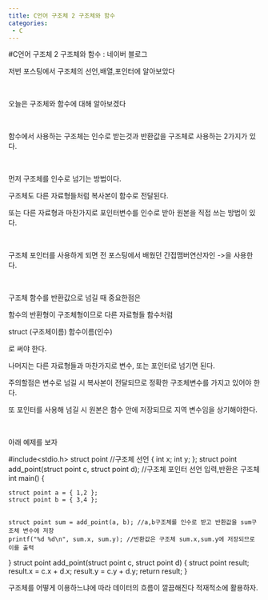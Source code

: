 ```yaml
---
title: C언어 구조체 2 구조체와 함수
categories:
 - C
---
```

#C언어 구조체 2 구조체와 함수 : 네이버 블로그
<div class="wrap_rabbit pcol2 _param(1) _postViewArea221562835441" id="post-view221562835441">
<!-- Rabbit HTML --><div class="se-viewer se-theme-default" lang="ko-KR">
<!-- SE_DOC_HEADER_END -->
<div class="se-main-container">
<div class="se-component se-text se-l-default" id="SE-3aa1b160-f1b2-4514-a3ce-dad2e60d8d86">
<div class="se-component-content">
<div class="se-section se-section-text se-l-default">
<div class="se-module se-module-text"><!-- SE-TEXT { --><p class="se-text-paragraph se-text-paragraph-align-" id="SE-67b1d422-10b7-4bcc-a2b9-6441e8f156c3" style=""><span class="se-fs- se-ff-" id="SE-462c1c49-7e6c-4789-bfb2-804fc6376812" style="">저번 포스팅에서 구조체의 선언,배열,포인터에 알아보았다</span></p><!-- } SE-TEXT --><!-- SE-TEXT { --><p class="se-text-paragraph se-text-paragraph-align-" id="SE-cb7f7e8e-8be1-4774-9400-8ba1d4e3b5f2" style=""><span class="se-fs- se-ff-" id="SE-5e7d182b-12d2-428b-937d-8f0164650ba3" style="">​</span></p><!-- } SE-TEXT --><!-- SE-TEXT { --><p class="se-text-paragraph se-text-paragraph-align-" id="SE-7f56e950-c688-4d0b-9efe-138da5a79b78" style=""><span class="se-fs- se-ff-" id="SE-f128d433-b626-4f14-b8c5-82edcb3b6d38" style="">오늘은 구조체와 함수에 대해 알아보겠다</span></p><!-- } SE-TEXT --><!-- SE-TEXT { --><p class="se-text-paragraph se-text-paragraph-align-" id="SE-f517e268-4c45-4971-9cf3-6a6b6cd668e6" style=""><span class="se-fs- se-ff-" id="SE-4376a377-bc35-4016-abeb-090858ca132c" style="">​</span></p><!-- } SE-TEXT --><!-- SE-TEXT { --><p class="se-text-paragraph se-text-paragraph-align-" id="SE-9fac2143-47b0-4886-bae4-c4a467516e9c" style=""><span class="se-fs- se-ff-" id="SE-4c64f1ec-5bf3-42ad-b2ce-b0fc37b8e88b" style="">함수에서 사용하는 구조체는 인수로 받는것과 반환값을 구조체로 사용하는 2가지가 있다.</span></p><!-- } SE-TEXT --><!-- SE-TEXT { --><p class="se-text-paragraph se-text-paragraph-align-" id="SE-1c21aaeb-214a-4017-978c-3b998140ec11" style=""><span class="se-fs- se-ff-" id="SE-721a699d-9cbf-403d-95be-d2d8898dec89" style="">​</span></p><!-- } SE-TEXT --><!-- SE-TEXT { --><p class="se-text-paragraph se-text-paragraph-align-" id="SE-f29e3ec2-fd85-411d-a065-0ab05d07acb1" style=""><span class="se-fs- se-ff-" id="SE-80fe630b-285d-40ca-8fc6-043d5e2ace57" style="">먼저 구조체를 인수로 넘기는 방법이다.</span></p><!-- } SE-TEXT --><!-- SE-TEXT { --><p class="se-text-paragraph se-text-paragraph-align-" id="SE-d84b280f-4e8e-4ec1-ba06-0f4376dc19a3" style=""><span class="se-fs- se-ff-" id="SE-992ef578-b7e7-4e76-9cbc-d36f8adaf8e3" style="">구조체도 다른 자료형들처럼 복사본이 함수로 전달된다.</span></p><!-- } SE-TEXT --><!-- SE-TEXT { --><p class="se-text-paragraph se-text-paragraph-align-" id="SE-3af2aeb9-7879-434e-83ec-76ed075e2a7f" style=""><span class="se-fs- se-ff-" id="SE-ad8f355f-23e6-4cab-9d9c-5754268017fd" style="">또는 다른 자료형과 마찬가지로 포인터변수를 인수로 받아 원본을 직접 쓰는 방법이 있다.</span></p><!-- } SE-TEXT --><!-- SE-TEXT { --><p class="se-text-paragraph se-text-paragraph-align-" id="SE-c2925a05-aca8-40d7-b7c6-087181c54733" style=""><span class="se-fs- se-ff-" id="SE-5aef166e-6383-44aa-b7d6-445679ece8ef" style="">​</span></p><!-- } SE-TEXT --><!-- SE-TEXT { --><p class="se-text-paragraph se-text-paragraph-align-" id="SE-5d5d1961-8fcb-4b9b-896a-86cf8b5c7a3b" style=""><span class="se-fs- se-ff-" id="SE-9899206c-d489-4d5d-889b-e6ed1c9efe27" style="">구조체 포인터를 사용하게 되면 전 포스팅에서 배웠던 간접맴버연산자인 -&gt;을 사용한다.</span></p><!-- } SE-TEXT --><!-- SE-TEXT { --><p class="se-text-paragraph se-text-paragraph-align-" id="SE-47082181-0f5c-4207-9f6d-5370f9b0a3cf" style=""><span class="se-fs- se-ff-" id="SE-3bfb3402-756f-4a48-b654-e40f250f6be2" style="">​</span></p><!-- } SE-TEXT --><!-- SE-TEXT { --><p class="se-text-paragraph se-text-paragraph-align-" id="SE-026769d6-4b63-4fed-9398-457512b07e56" style=""><span class="se-fs- se-ff-" id="SE-1f1efb49-afb8-466e-8199-8782a0e9bbda" style="">구조체 함수를 반환값으로 넘길 때 중요한점은</span></p><!-- } SE-TEXT --><!-- SE-TEXT { --><p class="se-text-paragraph se-text-paragraph-align-" id="SE-d5043991-16da-476b-91f0-c04688ea3a92" style=""><span class="se-fs- se-ff-" id="SE-d106873c-d24c-40b2-8b1f-b814554c7278" style="">함수의 반환형이 구조체형이므로 다른 자료형들 함수처럼</span></p><!-- } SE-TEXT --><!-- SE-TEXT { --><p class="se-text-paragraph se-text-paragraph-align-" id="SE-524408ce-01b6-4bb2-a741-e1c54f712360" style=""><span class="se-fs- se-ff-" id="SE-93ff92e2-cfa1-4d88-9b13-b2adc1156b1e" style="">struct (구조체이름) 함수이름(인수)</span></p><!-- } SE-TEXT --><!-- SE-TEXT { --><p class="se-text-paragraph se-text-paragraph-align-" id="SE-8476363e-fabf-4d1c-8137-a7e8dfe55505" style=""><span class="se-fs- se-ff-" id="SE-8757dceb-7e8c-467c-9255-551c4854a1fa" style="">로 써야 한다.</span></p><!-- } SE-TEXT --><!-- SE-TEXT { --><p class="se-text-paragraph se-text-paragraph-align-" id="SE-92185379-8f6e-4397-9678-9424656fb6d5" style=""><span class="se-fs- se-ff-" id="SE-3c176761-4ac4-467f-bfc1-704825bb5b8b" style="">나머지는 다른 자료형들과 마찬가지로 변수, 또는 포인터로 넘기면 된다.</span></p><!-- } SE-TEXT --><!-- SE-TEXT { --><p class="se-text-paragraph se-text-paragraph-align-" id="SE-82159f5e-5aa2-489a-9fe5-7d145e1add74" style=""><span class="se-fs- se-ff-" id="SE-da88eab6-eb9b-46f9-88bf-dc0eaab246c4" style="">주의할점은 변수로 넘길 시 복사본이 전달되므로 정확한 구조체변수를 가지고 있어야 한다.</span></p><!-- } SE-TEXT --><!-- SE-TEXT { --><p class="se-text-paragraph se-text-paragraph-align-" id="SE-e445dbd3-6058-4b81-a50f-fe53f12fc21d" style=""><span class="se-fs- se-ff-" id="SE-915909a5-46bb-426d-9e48-82faf8245dec" style=""> 또 포인터를 사용해 넘길 시 원본은 함수 안에 저장되므로 지역 변수임을 상기해야한다.</span></p><!-- } SE-TEXT --><!-- SE-TEXT { --><p class="se-text-paragraph se-text-paragraph-align-" id="SE-55bfc617-5baa-442d-84be-493819d1a6aa" style=""><span class="se-fs- se-ff-" id="SE-d0fd0303-a381-49f4-b0d2-a23393b482b9" style="">​</span></p><!-- } SE-TEXT --><!-- SE-TEXT { --><p class="se-text-paragraph se-text-paragraph-align-" id="SE-7d8114e6-9ed5-42b5-b4d2-bcac46467a2d" style=""><span class="se-fs- se-ff-" id="SE-9a074249-8e16-4bd2-b1e4-566d15b14144" style="">아래 예제를 보자</span></p><!-- } SE-TEXT --></div>
</div>
</div>
</div> <div class="se-component se-code se-l-default" id="SE-2bf8985e-d402-45b5-bebe-f282116fa0ca">
<div class="se-component-content">
<div class="se-section se-section-code se-l-default">
<div class="se-module se-module-code se-fs-fs13">
<div class="se-code-source">
<div class="__se_code_view language-javascript">#include&lt;stdio.h&gt;
struct point //구조체 선언
{
	int x;
	int y;
};
struct  point add_point(struct point c, struct point d); //구조체 포인터 선언 입력,반환은 구조체
int main() {

	struct point a = { 1,2 };
	struct point b = { 3,4 };

	
	struct point sum = add_point(a, b); //a,b구조체를 인수로 받고 반환값을 sum구조체 변수에 저장
	printf("%d %d\n", sum.x, sum.y); //반환값은 구조체 sum.x,sum.y에 저장되므로 이를 출력
}
struct  point add_point(struct point c, struct point d) {
	struct point result;
	result.x = c.x + d.x;
	result.y = c.y + d.y;
	return result;
}</div>
</div>
</div>
</div>
</div>
<script class="__se_module_data" data-module='{"type":"v2_code", "id" : "SE-2bf8985e-d402-45b5-bebe-f282116fa0ca"}' type="text/data"></script>
</div> <div class="se-component se-text se-l-default" id="SE-b0b820b9-fe37-4ecd-9144-d91bab54a53f">
<div class="se-component-content">
<div class="se-section se-section-text se-l-default">
<div class="se-module se-module-text"><!-- SE-TEXT { --><p class="se-text-paragraph se-text-paragraph-align-" id="SE-cb3b4fb1-3b02-4f35-8309-c210d9e7cb69" style=""><span class="se-fs- se-ff-" id="SE-5f33d144-a47c-4e79-9527-0d1d7f507ce1" style="">구조체를 어떻게 이용하느냐에 따라 데이터의 흐름이 깔끔해진다 적재적소에 활용하자.</span></p><!-- } SE-TEXT --></div>
</div>
</div>
</div> </div>
</div>
</div>